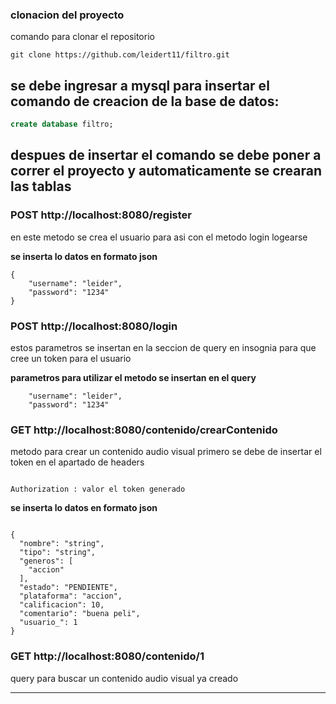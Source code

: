 ### clonacion del proyecto

comando para clonar el repositorio 

```
git clone https://github.com/leidert11/filtro.git
```

## se debe ingresar a mysql para insertar el comando de creacion de la base de datos:

```sql
create database filtro;
```

## despues de insertar el comando se debe poner a correr el proyecto y automaticamente se crearan las tablas 

### POST http://localhost:8080/register

en este metodo se crea el usuario para asi con el metodo login logearse

**se inserta lo datos en formato json**

```
{
    "username": "leider",
    "password": "1234"
}
```
### POST http://localhost:8080/login

estos parametros se insertan en la seccion de query en insognia para que cree un token para el usuario


**parametros para utilizar el metodo se insertan en el query**
```
    "username": "leider",
    "password": "1234"
```

### GET http://localhost:8080/contenido/crearContenido

metodo para crear un contenido audio visual primero se debe de insertar el token en el apartado de headers

```

Authorization : valor el token generado
```

**se inserta lo datos en formato json**

```

{
  "nombre": "string",
  "tipo": "string",
  "generos": [
    "accion"
  ],
  "estado": "PENDIENTE",
  "plataforma": "accion",
  "calificacion": 10,
  "comentario": "buena peli",
  "usuario_": 1
}
```

### GET http://localhost:8080/contenido/1

query para buscar un contenido audio visual ya creado

___
